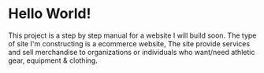 # Hello World!

This project is a step by step manual for a website I will build soon. 
The type of site I'm constructing is a ecommerce website,
The site provide services and sell merchandise to organizations or individuals who want/need athletic gear, equipment & clothing.
